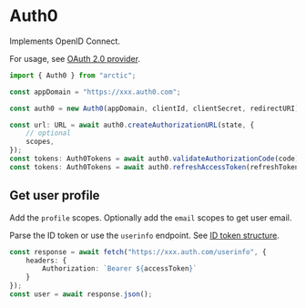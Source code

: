 # Auth0

Implements OpenID Connect.

For usage, see [OAuth 2.0 provider](../oauth2.md).

```ts
import { Auth0 } from "arctic";

const appDomain = "https://xxx.auth0.com";

const auth0 = new Auth0(appDomain, clientId, clientSecret, redirectURI);
```

```ts
const url: URL = await auth0.createAuthorizationURL(state, {
	// optional
	scopes,
});
const tokens: Auth0Tokens = await auth0.validateAuthorizationCode(code);
const tokens: Auth0Tokens = await auth0.refreshAccessToken(refreshToken);
```

## Get user profile

Add the `profile` scopes. Optionally add the `email` scopes to get user email.

Parse the ID token or use the `userinfo` endpoint. See [ID token structure](https://auth0.com/docs/secure/tokens/id-tokens/id-token-structure#sample-id-token).

```ts
const response = await fetch("https://xxx.auth.com/userinfo", {
	headers: {
		Authorization: `Bearer ${accessToken}`
	}
});
const user = await response.json();
```
